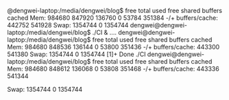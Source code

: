 @dengwei-laptop:/media/dengwei/blog$ free
             total       used       free     shared    buffers     cached
Mem:        984680     847920     136760          0      53784     351384
-/+ buffers/cache:     442752     541928
Swap:      1354744          0    1354744
dengwei@dengwei-laptop:/media/dengwei/blog$ ./CI &
.... 
dengwei@dengwei-laptop:/media/dengwei/blog$ free
             total       used       free     shared    buffers     cached
Mem:        984680     848536     136144          0      53800     351436
-/+ buffers/cache:     443300     541380
Swap:      1354744          0    1354744
[1]+  Done                    ./CI
dengwei@dengwei-laptop:/media/dengwei/blog$ free
             total       used       free     shared    buffers     cached
Mem:        984680     848612     136068          0      53808     351468
-/+ buffers/cache:     443336     541344

Swap:      1354744          0    1354744
